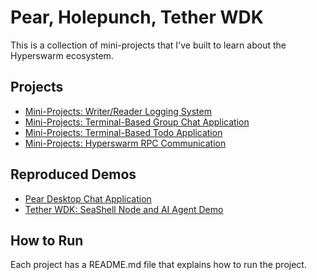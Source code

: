 # Pear, Holepunch, Tether WDK

This is a collection of mini-projects that I've built to learn about the Hyperswarm ecosystem.

## Projects

- [Mini-Projects: Writer/Reader Logging System](./1_hypercore/Readme.md)
- [Mini-Projects: Terminal-Based Group Chat Application](./2_hyperdht/Readme.md)
- [Mini-Projects: Terminal-Based Todo Application](./3_hyperbee/Readme.md)
- [Mini-Projects: Hyperswarm RPC Communication](./4_hyperswarm_rpc/Readme.md)

## Reproduced Demos

- [Pear Desktop Chat Application](./5_pear_desktop_app/Readme.md)
- [Tether WDK: SeaShell Node and AI Agent Demo](./6_tether_wdk/Readme.md)

## How to Run

Each project has a README.md file that explains how to run the project.
